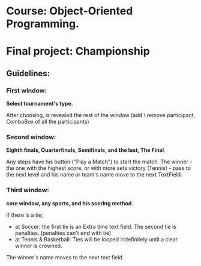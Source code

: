 # Course: Object-Oriented Programming.
# Final project: Championship

## Guidelines:

### First window:

**Select tournament's type.**

After choosing, is revealed the rest of the window (add \ remove participant, ComboBox of all the participants)

### Second window:

**Eighth finals, Quarterfinals, Semifinals, and the last, The Final**.

Any steps have his button ("Play a Match") to start the match. 
The winner  - the one with the highest score, or with more sets victory (Tennis) - 
pass to the next level and his name or team's name move to the next TextField.

### Third window:


**core window, any sports, and his scoring method**.

If there is a tie;	
- at Soccer: the first tie is an Extra time text field. The second tie is penalties. (penalties can't end with tie)
- at Tennis & Basketball: Ties will be looped indefinitely until a clear winner is crowned.

The winner's name moves to the next text field.		



